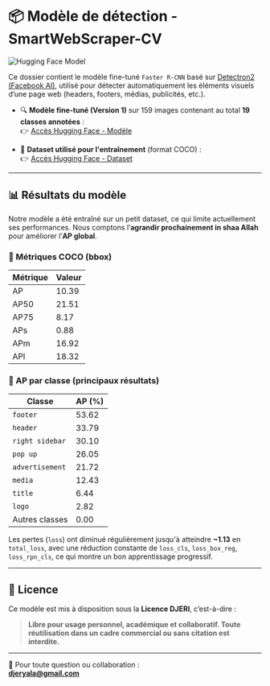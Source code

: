 # 📦 Modèle de détection - SmartWebScraper-CV

![Hugging Face Model](https://img.shields.io/badge/HuggingFace-Model-orange?logo=huggingface)

Ce dossier contient le modèle fine-tuné `Faster R-CNN` basé sur [Detectron2 (Facebook AI)](https://github.com/facebookresearch/detectron2), utilisé pour détecter automatiquement les éléments visuels d’une page web (headers, footers, médias, publicités, etc.).

- 🔍 **Modèle fine-tuné (Version 1)** sur 159 images contenant au total **19 classes annotées** :  
  👉 [Accès Hugging Face - Modèle](https://huggingface.co/DJERI-ALASSANI/MINESMARTWEBSCRAPERCV)

- 🧾 **Dataset utilisé pour l'entraînement** (format COCO) :  
  👉 [Accès Hugging Face - Dataset](https://huggingface.co/datasets/DJERI-ALASSANI/MINESMARTWEBSCRAPERCV-datasetV1)

---

## 📊 Résultats du modèle

Notre modèle a été entraîné sur un petit dataset, ce qui limite actuellement ses performances. Nous comptons l’**agrandir prochainement in shaa Allah** pour améliorer l’**AP global**.

### 🔢 Métriques COCO (bbox)

| Métrique | Valeur |
|----------|--------|
| AP       | 10.39  |
| AP50     | 21.51  |
| AP75     | 8.17   |
| APs      | 0.88   |
| APm      | 16.92  |
| APl      | 18.32  |

### 📌 AP par classe (principaux résultats)

| Classe           | AP (%)  |
|------------------|---------|
| `footer`         | 53.62   |
| `header`         | 33.79   |
| `right sidebar`  | 30.10   |
| `pop up`         | 26.05   |
| `advertisement`  | 21.72   |
| `media`          | 12.43   |
| `title`          | 6.44    |
| `logo`           | 2.82    |
| Autres classes   | 0.00    |

Les pertes (`loss`) ont diminué régulièrement jusqu'à atteindre **~1.13** en `total_loss`, avec une réduction constante de `loss_cls`, `loss_box_reg`, `loss_rpn_cls`, ce qui montre un bon apprentissage progressif.

---

## 🪪 Licence

Ce modèle est mis à disposition sous la **Licence DJERI**, c’est-à-dire :  
> **Libre pour usage personnel, académique et collaboratif. Toute réutilisation dans un cadre commercial ou sans citation est interdite.**

---

📩 Pour toute question ou collaboration :  
**djeryala@gmail.com**
